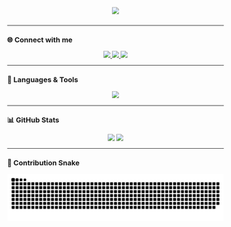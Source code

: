 <!-- Animated Typing Intro -->
<h1 align="center">
  <img src="https://readme-typing-svg.herokuapp.com?size=30&duration=4000&color=36BCF7&center=true&vCenter=true&lines=Hi+%F0%9F%91%8B%2C+I'm+Mohammed+Kamel;Full+Stack+Developer;AI+%26+Data+Science+Learner;C%2B%2B+%7C+Python+%7C+JS+%7C+PHP" />
</h1>

---

### 🌐 Connect with me
<p align="center">
  <a href="https://www.linkedin.com/in/mohammed-kamel-8591142a0">
    <img src="https://img.shields.io/badge/LinkedIn-0077B5?style=for-the-badge&logo=linkedin&logoColor=white"/>
  </a>
  <a href="https://www.facebook.com/mohamed.kamel.846711">
    <img src="https://img.shields.io/badge/Facebook-1877F2?style=for-the-badge&logo=facebook&logoColor=white"/>
  </a>
  <a href="https://www.instagram.com/me.do23m">
    <img src="https://img.shields.io/badge/Instagram-E4405F?style=for-the-badge&logo=instagram&logoColor=white"/>
  </a>
</p>

---

### 🚀 Languages & Tools
<p align="center">
  <img src="https://skillicons.dev/icons?i=cpp,python,php,javascript,html,css,mysql,git,github,vscode,linux,react,nodejs" />
</p>

---

### 📊 GitHub Stats
<p align="center">
  <img src="https://github-readme-stats.vercel.app/api?username=YourGitHubUserName&show_icons=true&theme=tokyonight" height="150"/>
  <img src="https://github-readme-streak-stats.herokuapp.com/?user=YourGitHubUserName&theme=tokyonight" height="150"/>
</p>

---

### 🐍 Contribution Snake
<p align="center">
  <img src="https://raw.githubusercontent.com/Platane/snk/output/github-contribution-grid-snake.svg" alt="snake"/>
</p>
